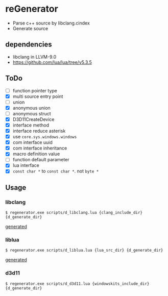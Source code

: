 # reGenerator

* Parse c++ source by libclang.cindex
* Generate source

## dependencies

* libclang in LLVM-9.0 
* https://github.com/lua/lua/tree/v5.3.5

## ToDo

* [ ] function pointer type
* [x] multi source entry point
* [ ] union
* [x] anonymous union
* [ ] anonymous struct
* [x] D3D11CreateDevice
* [x] interface method
* [x] interface reduce asterisk
* [x] use `core.sys.windows.windows` 
* [x] com interface uuid
* [x] com interface inheritance
* [x] macro definition value
* [ ] function default parameter
* [x] lua interface
* [x] `const char *` to `const char *`. not `byte *`

## Usage

### libclang

```
$ regenerator.exe scripts/d_libclang.lua {clang_include_dir} {d_generate_dir}
```

[generated](source/libclang)

### liblua

```
$ regenerator.exe scripts/d_liblua.lua {lua_src_dir} {d_generate_dir}
```

[generated](source/liblua)

### d3d11

```
$ regenerator.exe scripts/d_d3d11.lua {windowskits_include_dir} {d_generate_dir}
```
